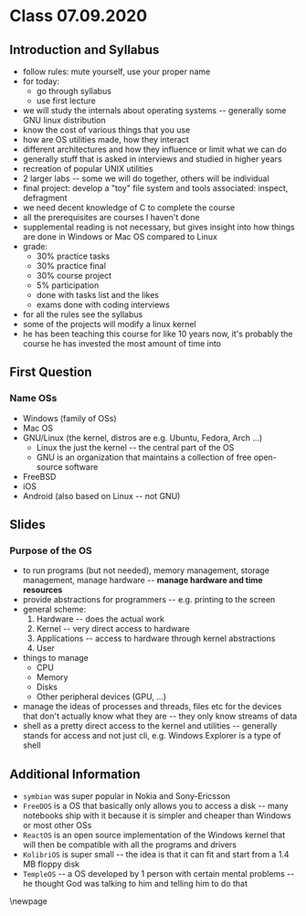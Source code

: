 # Class 07.09.2020

## Introduction and Syllabus

- follow rules: mute yourself, use your proper name
- for today:
    - go through syllabus
    - use first lecture
- we will study the internals about operating systems -- generally some GNU
linux distribution
- know the cost of various things that you use
- how are OS utilities made, how they interact
- different architectures and how they influence or limit what we can do
- generally stuff that is asked in interviews and studied in higher years
- recreation of popular UNIX utilities
- 2 larger labs -- some we will do together, others will be individual
- final project: develop a "toy" file system and tools associated: inspect,
defragment
- we need decent knowledge of C to complete the course
- all the prerequisites are courses I haven't done
- supplemental reading is not necessary, but gives insight into how things are
done in Windows or Mac OS compared to Linux
- grade:
    - 30% practice tasks
    - 30% practice final
    - 30% course project
    - 5% participation
    - done with tasks list and the likes
    - exams done with coding interviews
- for all the rules see the syllabus
- some of the projects will modify a linux kernel
- he has been teaching this course for like 10 years now, it's probably the
course he has invested the most amount of time into

## First Question

### Name OSs

- Windows (family of OSs)
- Mac OS
- GNU/Linux (the kernel, distros are e.g. Ubuntu, Fedora, Arch ...)
    - Linux the just the kernel -- the central part of the OS
    - GNU is an organization that maintains a collection of free open-source
    software
- FreeBSD
- iOS
- Android (also based on Linux -- not GNU)

## Slides

### Purpose of the OS

- to run programs (but not needed), memory management, storage management, 
manage hardware -- __manage hardware and time resources__
- provide abstractions for programmers -- e.g. printing to the screen
- general scheme:
    1. Hardware -- does the actual work
    2. Kernel -- very direct access to hardware
    3. Applications -- access to hardware through kernel abstractions
    4. User
- things to manage
    - CPU
    - Memory
    - Disks
    - Other peripheral devices (GPU, ...)
- manage the ideas of processes and threads, files etc for the devices that
don't actually know what they are -- they only know streams of data
- shell as a pretty direct access to the kernel and utilities -- generally
stands for access and not just cli, e.g. Windows Explorer is a type of shell

## Additional Information

- `symbian` was super popular in Nokia and Sony-Ericsson 
- `FreeDOS` is a OS that basically only allows you to access a disk -- many
notebooks ship with it because it is simpler and cheaper than Windows or most
other OSs
- `ReactOS` is an open source implementation of the Windows kernel that will
then be compatible with all the programs and drivers
- `KolibriOS` is super small -- the idea is that it can fit and start from
a 1.4 MB floppy disk
- `TempleOS` -- a OS developed by 1 person with certain mental problems -- he
thought God was talking to him and telling him to do that

\newpage
